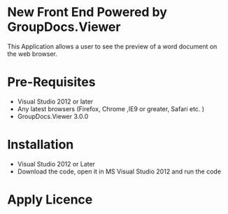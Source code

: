 # New Front End Powered by GroupDocs.Viewer

This Application allows a user to see the preview of a word document on the web browser.
# Pre-Requisites

* Visual Studio 2012 or later
* Any latest browsers (Firefox, Chrome ,IE9 or greater, Safari etc. )
* GroupDocs.Viewer 3.0.0


# Installation

* Visual Studio 2012 or Later
* Download the code, open it in MS Visual Studio 2012 and run the code

# Apply Licence

